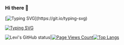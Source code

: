 ### Hi there 👋
[![Typing SVG](https://readme-typing-svg.demolab.com?font=Fira+Code&pause=1000&color=F7A733&random=false&width=435&lines=Hello%2C+I'm+Levi.)](https://git.io/typing-svg)


[![Typing SVG](https://readme-typing-svg.demolab.com?font=Fira+Code&pause=1000&color=F7B9F6&random=false&width=435&lines=%F0%9F%92%99+If+you+like%2C+give+%E2%AD%90%EF%B8%8F+and+share+it)](https://git.io/typing-svg)


![Levi's GitHub status](https://github-readme-stats.vercel.app/api?username=czy13724&show_icons=true&theme=vue&flag-india)|[![Page Views Count](https://badges.toozhao.com/badges/01HFH23YN9JM370T74W0BJJ06V/orange.svg)](https://badges.toozhao.com/stats/01HFH23YN9JM370T74W0BJJ06V "Get your own page views count badge on badges.toozhao.com")[![Top Langs](https://github-readme-stats.vercel.app/api/top-langs/?username=czy13724&layout=compact)](https://github.com/anuraghazra/github-readme-stats)



